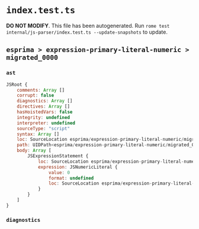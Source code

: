 # `index.test.ts`

**DO NOT MODIFY**. This file has been autogenerated. Run `rome test internal/js-parser/index.test.ts --update-snapshots` to update.

## `esprima > expression-primary-literal-numeric > migrated_0000`

### `ast`

```javascript
JSRoot {
	comments: Array []
	corrupt: false
	diagnostics: Array []
	directives: Array []
	hasHoistedVars: false
	integrity: undefined
	interpreter: undefined
	sourceType: "script"
	syntax: Array []
	loc: SourceLocation esprima/expression-primary-literal-numeric/migrated_0000/input.js 1:0-1:1
	path: UIDPath<esprima/expression-primary-literal-numeric/migrated_0000/input.js>
	body: Array [
		JSExpressionStatement {
			loc: SourceLocation esprima/expression-primary-literal-numeric/migrated_0000/input.js 1:0-1:1
			expression: JSNumericLiteral {
				value: 0
				format: undefined
				loc: SourceLocation esprima/expression-primary-literal-numeric/migrated_0000/input.js 1:0-1:1
			}
		}
	]
}
```

### `diagnostics`

```

```
